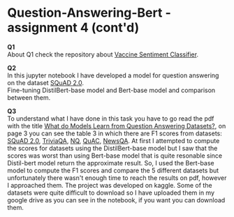 # Question-Answering-Bert  - assignment 4 (cont'd)

**Q1**  
About Q1 check the repository about [Vaccine Sentiment Classifier](https://github.com/nikossrp/Vaccine-Sentiment-Classifier/tree/main/models/4\)%20Pre-trained%20Bert%20Vaccine%20Sentiment%20Classifier).

**Q2**  
In this jupyter notebook I have developed a model for question answering on the dataset [SQuAD 2.0](https://rajpurkar.github.io/SQuAD-explorer/).   
Fine-tuning DistilBert-base model and Bert-base model and comparison between them.  


**Q3**  
To understand what I have done in this task you have to go read the pdf with the title  [What do Models Learn from Question Answering Datasets?](https://arxiv.org/pdf/2004.03490.pdf), on page 3 you can see the table 3 in which there are F1 scores from datasets: [SQuAD 2.0](https://rajpurkar.github.io/SQuAD-explorer/), [TriviaQA](https://nlp.cs.washington.edu/triviaqa/), [NQ](https://github.com/google-research-datasets/natural-questions), [QuAC](https://quac.ai/), [NewsQA](https://github.com/Maluuba/newsqa). 
At first I attempted to compute the scores for datasets using the DistilBert-base model but I saw that the scores was worst than using Bert-base model that is quite resonable since Distil-bert model return the approximate result. So, I used the Bert-base model to compute the F1 scores and compare the 5 different datasets but unfortunately there wasn't enough time to reach the results on pdf, however I approached them. The project was developed on kaggle. Some of the datasets were quite difficult to download so I have uploaded them in my google drive as you can see in the notebook, if you want you can download them.
